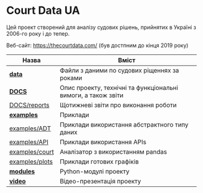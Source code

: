 # Court Data UA
Цей проект створений для аналізу судових рішень, прийнятих в Україні з 2006-го року і до тепер.

Веб-сайт: https://thecourtdata.com/ (був достпним до кінця 2019 року)


Назва  | Вміст
----------------|----------------------
[**data**](https://github.com/ipopovych/court-data-ua/tree/master/data)|Файли з даними по судових ріщеннях за роками
[**DOCS**](https://github.com/ipopovych/court-data-ua/tree/master/DOCS)|Опис проекту, технічні та функціональні вимоги, а також звіти
  [DOCS/reports](https://github.com/ipopovych/court-data-ua/tree/master/DOCS/reports)|Щотижневі звіти про виконання роботи
[**examples**](https://github.com/ipopovych/court-data-ua/tree/master/examples)| Приклади
  [examples/ADT](https://github.com/ipopovych/court-data-ua/tree/master/examples/ADT)|Приклади використання абстрактного типу даних
  [examples/API](https://github.com/ipopovych/court-data-ua/tree/master/examples/API)|Приклади використання APIs
  [examples/court](https://github.com/ipopovych/court-data-ua/tree/master/examples/court)|Аналізатор з використанням pandas
  [examples/plots](https://github.com/ipopovych/court-data-ua/tree/master/examples/plots)|Приклади готових графіків
[**modules**](https://github.com/ipopovych/court-data-ua/tree/master/modules)|Python-модулі проекту
[**video**](https://github.com/ipopovych/court-data-ua/tree/master/video)|Відео-презентація проекту
